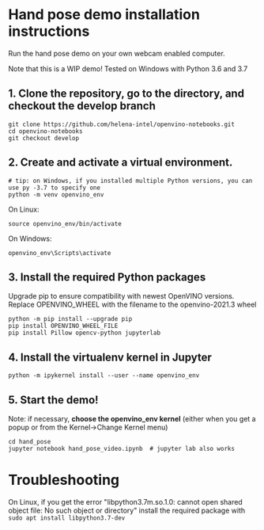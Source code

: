 # Hand pose demo installation instructions

Run the hand pose demo on your own webcam enabled computer.

Note that this is a WIP demo! Tested on Windows with Python 3.6 and 3.7


## 1. Clone the repository, go to the directory, and checkout the develop branch

```
git clone https://github.com/helena-intel/openvino-notebooks.git
cd openvino-notebooks
git checkout develop
```

## 2. Create and activate a virtual environment.

```
# tip: on Windows, if you installed multiple Python versions, you can use py -3.7 to specify one
python -m venv openvino_env  
```
On Linux:
```
source openvino_env/bin/activate
```
On Windows:
```
openvino_env\Scripts\activate
```

## 3. Install the required Python packages

Upgrade pip to ensure compatibility with newest OpenVINO versions. Replace OPENVINO_WHEEL with the filename to the openvino-2021.3 wheel

```
python -m pip install --upgrade pip
pip install OPENVINO_WHEEL_FILE
pip install Pillow opencv-python jupyterlab
```

## 4. Install the virtualenv kernel in Jupyter

```
python -m ipykernel install --user --name openvino_env
```

## 5. Start the demo!

Note: if necessary, **choose the openvino_env kernel** (either when you get a popup or from the Kernel->Change Kernel menu)

```
cd hand_pose
jupyter notebook hand_pose_video.ipynb  # jupyter lab also works
```

# Troubleshooting

On Linux, if you get the error "libpython3.7m.so.1.0: cannot open shared object file: No such object or directory" install the required package with `sudo apt install libpython3.7-dev`
